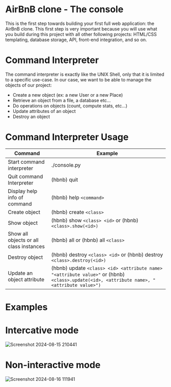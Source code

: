 # AirBnB clone - The console
This is the first step towards building your first full web application: the AirBnB clone. This first step is very important because you will use what you build during this project with all other following projects: HTML/CSS templating, database storage, API, front-end integration, and so on.
# Command Interpreter
The command interpreter is exactly like the UNIX Shell, only that it is limited to a specific use-case. In our case, we want to be able to manage the objects of our project:
- Create a new object (ex: a new User or a new Place)
- Retrieve an object from a file, a database etc…
- Do operations on objects (count, compute stats, etc…)
- Update attributes of an object
- Destroy an object
# Command Interpreter Usage
|  Command                      |  Example
|-------------------------------|------------------------------------------------------ 
|  Start command interpreter    |  ./console.py
|  Quit command Interpreter     |  (hbnb) quit 
|  Display help info of command |  (hbnb) help `<command>`
|  Create object                |  (hbnb) create `<class>` 
|  Show object                  |  (hbnb) show `<class> <id>` or (hbnb) `<class>.show(<id>)`
|  Show all objects or all class instances      |  (hbnb) all or (hbnb) all `<class>`   
|  Destroy object               |  (hbnb) destroy `<class> <id>` or (hbnb) destroy `<class>.destroy(<id>)`
|  Update an object attribute   |  (hbnb) update `<class> <id> <attribute name> "<attribute value>"` or (hbnb) `<class>.update(<id>, <attribute name>, "<attribute value>")`
# Examples
  # Intercative mode
  ![Screenshot 2024-08-15 210441](https://github.com/user-attachments/assets/efd8bdc8-118d-4835-89f3-dd802a14966f)
  # Non-interactive mode
  ![Screenshot 2024-08-16 111941](https://github.com/user-attachments/assets/d17eca41-c991-4f44-a9df-ade3889e071f)
